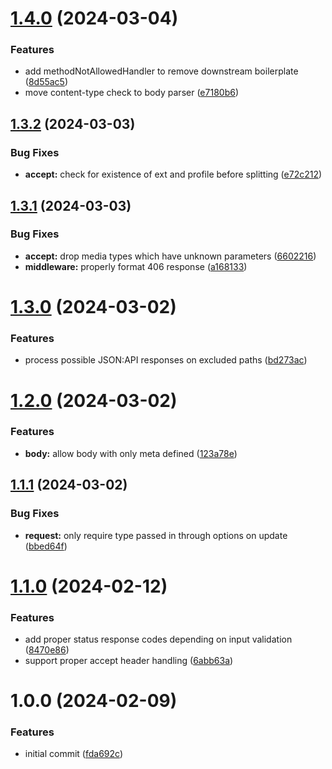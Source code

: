 # [1.4.0](https://github.com/dasprid/koa-jsonapi-zod/compare/v1.3.2...v1.4.0) (2024-03-04)


### Features

* add methodNotAllowedHandler to remove downstream boilerplate ([8d55ac5](https://github.com/dasprid/koa-jsonapi-zod/commit/8d55ac5a3eab0bc322de612f461692ae15d52470))
* move content-type check to body parser ([e7180b6](https://github.com/dasprid/koa-jsonapi-zod/commit/e7180b65b2dcecb9f2c51842542d99fd275a902f))

## [1.3.2](https://github.com/dasprid/koa-jsonapi-zod/compare/v1.3.1...v1.3.2) (2024-03-03)


### Bug Fixes

* **accept:** check for existence of ext and profile before splitting ([e72c212](https://github.com/dasprid/koa-jsonapi-zod/commit/e72c212f0186f9c591b3215f7294d4cde8079e2f))

## [1.3.1](https://github.com/dasprid/koa-jsonapi-zod/compare/v1.3.0...v1.3.1) (2024-03-03)


### Bug Fixes

* **accept:** drop media types which have unknown parameters ([6602216](https://github.com/dasprid/koa-jsonapi-zod/commit/66022168773d71064360d0cda36c3b674d456731))
* **middleware:** properly format 406 response ([a168133](https://github.com/dasprid/koa-jsonapi-zod/commit/a1681334f65630a940fb02f5023e7afb0a73074c))

# [1.3.0](https://github.com/dasprid/koa-jsonapi-zod/compare/v1.2.0...v1.3.0) (2024-03-02)


### Features

* process possible JSON:API responses on excluded paths ([bd273ac](https://github.com/dasprid/koa-jsonapi-zod/commit/bd273ac72c9c0a77d4e6d8116bcbb9a03db269e3))

# [1.2.0](https://github.com/dasprid/koa-jsonapi-zod/compare/v1.1.1...v1.2.0) (2024-03-02)


### Features

* **body:** allow body with only meta defined ([123a78e](https://github.com/dasprid/koa-jsonapi-zod/commit/123a78efa4050644e46c6bcc2812b8ff4852c750))

## [1.1.1](https://github.com/dasprid/koa-jsonapi-zod/compare/v1.1.0...v1.1.1) (2024-03-02)


### Bug Fixes

* **request:** only require type passed in through options on update ([bbed64f](https://github.com/dasprid/koa-jsonapi-zod/commit/bbed64f7a777f957820a0f3e60be58cb3670fef4))

# [1.1.0](https://github.com/dasprid/koa-jsonapi-zod/compare/v1.0.0...v1.1.0) (2024-02-12)


### Features

* add proper status response codes depending on input validation ([8470e86](https://github.com/dasprid/koa-jsonapi-zod/commit/8470e8623b1c829f241ebe92132658999b1a0448))
* support proper accept header handling ([6abb63a](https://github.com/dasprid/koa-jsonapi-zod/commit/6abb63a288a48ec1953e11fff000baeedd2a6b08))

# 1.0.0 (2024-02-09)


### Features

* initial commit ([fda692c](https://github.com/dasprid/koa-jsonapi-zod/commit/fda692c6d26511985ecdb10be5977b34afe07168))
